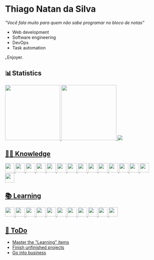 # Thiago Natan da Silva
 _"Você fala muito para quem não sabe programar no bloco de notas"_



- Web development
- Software engineering
- DevOps
- Task automation

⌞Enjoyer.

## 📊 Statistics

<div>
  <a href="https://github.com/oagarian">
  <div style="display: inline_block">
  <img height="180em" src="https://github-readme-stats.vercel.app/api?username=oagarian&show_icons=true&theme=radical&count_private=true"/>
  <img height="180em" src="https://github-readme-stats.vercel.app/api/top-langs/?username=oagarian&theme=radical&layout=compact"/>
  <img src="https://github-profile-trophy.vercel.app/?username=oagarian&theme=darkhub&">
</div>   
</div>
</div> 

## 👨‍🎓 Knowledge

<div style="display: inline_block">
  <img height="30" src="https://img.shields.io/badge/HTML-239120?style=for-the-badge&logo=html5&logoColor=white" />
  <img height="30" src="https://img.shields.io/badge/CSS-239120?&style=for-the-badge&logo=css3&logoColor=white" />
  <img height="30" src="https://img.shields.io/badge/GIT-E44C30?style=for-the-badge&logo=git&logoColor=white"/>
  <img height="30" src="https://img.shields.io/badge/Java-ED8B00?style=for-the-badge&logo=openjdk&logoColor=white" />
  <img height="30" src="https://img.shields.io/badge/Go-00ADD8?style=for-the-badge&logo=go&logoColor=white" />
  <img height="30" src="https://img.shields.io/badge/Flutter-02569B?style=for-the-badge&logo=flutter&logoColor=white" />
  <img height="30" src="https://img.shields.io/badge/Ruby-CC342D?style=for-the-badge&logo=ruby&logoColor=white" />
  <img height="30" src="https://img.shields.io/badge/Python-14354C?style=for-the-badge&logo=python&logoColor=white" />
  <img height="30" src="https://img.shields.io/badge/MySQL-00000F?style=for-the-badge&logo=mysql&logoColor=white" />
  <img height="30" src="https://img.shields.io/badge/PostgreSQL-316192?style=for-the-badge&logo=postgresql&logoColor=white" />
  <img height="30" src="https://img.shields.io/badge/MongoDB-4EA94B?style=for-the-badge&logo=mongodb&logoColor=white" />
  <img height="30" src="https://img.shields.io/badge/Dart-0175C2?style=for-the-badge&logo=dart&logoColor=white" />
  <img height="30" src="https://img.shields.io/badge/GitHub-100000?style=for-the-badge&logo=github&logoColor=white" />
  <img height="30" src="https://img.shields.io/badge/WSL-0a97f5?style=for-the-badge&logo=linux&logoColor=white" />
  <img height="30" src="https://img.shields.io/badge/docker-%230db7ed.svg?style=for-the-badge&logo=docker&logoColor=white" />
</div>

  
</div>

## 📚 Learning
 

  
<div style="display: inline_block">
  <img height="30" src="https://img.shields.io/badge/JSS-F7DF1E?style=for-the-badge&logo=JSS&logoColor=white" />
  <img height="30" src="https://img.shields.io/badge/Kotlin-0095D5?&style=for-the-badge&logo=kotlin&logoColor=white" />
  <img height="30" src="https://img.shields.io/badge/TensorFlow-FF6F00?style=for-the-badge&logo=tensorflow&logoColor=white" />
  <img height="30" src="https://img.shields.io/badge/Ruby_on_Rails-CC0000?style=for-the-badge&logo=ruby-on-rails&logoColor=white" />
  <img height="30" src="https://img.shields.io/badge/dialogflow-FF9800?style=for-the-badge&logo=dialogflow&logoColor=white" />
  <img height="30" src="https://img.shields.io/badge/Amazon_AWS-232F3E?style=for-the-badge&logo=amazon-aws&logoColor=white" />
  <img height="30" src="https://img.shields.io/badge/-GraphQL-E10098?style=for-the-badge&logo=graphql&logoColor=white" />
  <img height="30" src="https://img.shields.io/badge/Oracle-F80000?style=for-the-badge&logo=oracle&logoColor=black" />
  <img height="30" src="https://img.shields.io/badge/Node.js-43853D?style=for-the-badge&logo=node.js&logoColor=white" />
  <img height="30" src="https://img.shields.io/badge/redis-%23DD0031.svg?&style=for-the-badge&logo=redis&logoColor=white" />
  <img height="30" src="https://img.shields.io/badge/Redux-593D88?style=for-the-badge&logo=redux&logoColor=white" />


</div>
  </div>

## 📑 ToDo
<ul>
 <li>Master the "Learning" items</li>
 <li>Finish unfinished projects</li>
 <li>Go into business</li>
</ul>
